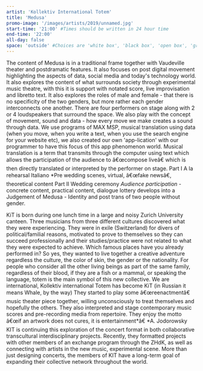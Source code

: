 ```yaml
---
artist: 'Kollektiv International Totem'
title: 'Medusa'
promo-image: '/images/artists/2019/unnamed.jpg'
start-time: '21:00' #Times should be written in 24 hour time
end-time: '22:00'
all-day: false
space: 'outside' #Choices are 'white box', 'black box', 'open box', 'grounds'
---
```

<!-- Description -->
The content of Medusa is in a traditional frame together with Vaudeville theater and postdramatic features. It also focuses on post digital movement highlighting the aspects of data, social media and today's technology world. It also explores the content of what surrounds society through experimental music theatre, with this it is support with notated score, live improvisation and libretto text.
It also explores the roles of male and female - that there is no specificity of the two genders, but more rather each gender interconnects one another. There are four performers on stage along with 2 or 4 loudspeakers that surround the space.
We also play with the concept of movement, sound and data - how every move we make creates a sound through data. We use programs of MAX MSP, musical translation using data (when you move, when you write a text, when you use the search engine for your website etc), we also created our own 'app-lication' with our programmer to have this focus of this app phenomenon world.
Musical translation is a term that transmits through the computer using text which allows the participation of the audience to â€œcompose liveâ€ which is then directly translated or interpreted by the performer on stage.
Part I A la rehearsal Italiano *Pre wedding scenes, virtual, â€œfake newsâ€, theoretical content
Part II Wedding ceremony _Audience participation_ - concrete content, practical content, dialogue lottery develops into a Judgement of Medusa - Identity and post trans of two people without gender.
<!-- Bio -->
KiT is born during one lunch time in a large and noisy Zurich University canteen. Three musicians from three different cultures discovered what they were experiencing. They were in exile (Switzerland) for divers of political/familial reasons, motivated to prove to themselves so they can succeed professionally and their studies/practice were not related to what they were expected to achieve. Which famous places have you already performed in?
So yes, they wanted to live together a creative adventure regardless the culture, the color of skin, the gender or the nationality. For people who consider all the other living beings as part of the same family, regardless of their blood, if they are a fish or a mammal, or speaking the language, totem is the main symbol of this new collective. We are international, Kollektiv international Totem has become KiT (in Russian it means Whale, by the way)
They started to play some â€œreenactmentâ€ music theater piece together, willing unconsciously to treat themselves and hopefully the others.
They also interpreted and stage contemporary music scores and pre-recording media from repertoire.
They enjoy the motto â€œif an artwork does not cures, it is entertainment*â€
*A. Jodorowsky
KIT is continuing this exploration of the concert format in both collaborative transcultural interdisciplinary projects. Recently, they formatted projects with other members of an exchange program through the ZHdK, as well as connecting with artists in the new music, experimental scene. More than just designing concerts, the members of KIT have a long-term goal of expanding their collective network throughout the world.